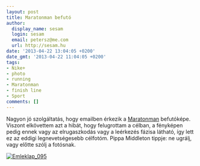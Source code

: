 ```yaml
---
layout: post
title: Maratonman befutó
author:
  display_name: sesam
  login: sesam
  email: petersz@me.com
  url: http://sesam.hu
date: '2013-04-22 13:04:05 +0200'
date_gmt: '2013-04-22 11:04:05 +0200'
tags:
- Nike+
- photo
- running
- Maratonman
- finish line
- Sport
comments: []
---
```


Nagyon jó szolgáltatás, hogy emailben érkezik a [Maratonman](http://sesam.hu/2013/04/15/34833) befutóképe. Viszont elkövettem azt a hibát, hogy felugrottam a célban, a fényképen pedig ennek vagy az elrugaszkodás vagy a leérkezés fázisa látható, így lett ez az eddigi legnevetségesebb célfotóm. Pippa Middleton tippje: ne ugrálj, vagy előtte szólj a fotósnak.

[![Emleklap_095](http://sesam.hu/wp-content/uploads/2013/04/Emleklap_095.jpg)](http://sesam.hu/wp-content/uploads/2013/04/Emleklap_095.jpg)
